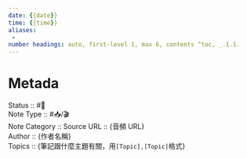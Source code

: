 ```yaml
---
date: {{date}}
time: {{time}}
aliases:
 - 
number headings: auto, first-level 1, max 6, contents ^toc, _.1.1.
---
```


# Metada
Status :: #🌱<br>
Note Type ::  #📥/🎬<br>
Note Category ::
Source URL :: {音頻 URL}<br>
Author :: {作者名稱}<br>
Topics :: {筆記跟什麼主題有關，用`[Topic],[Topic]`格式}<br>
